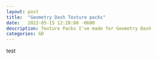 ```yaml
---
layout: post
title:  "Geometry Dash Texture packs"
date:   2022-05-15 12:28:00 -0600
description: Texture Packs I've made for Geometry Dash
categories: GD
---
```


test
